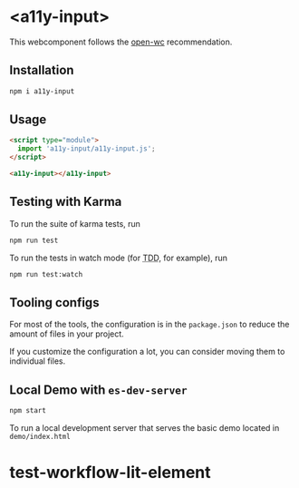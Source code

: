 # \<a11y-input>

This webcomponent follows the [open-wc](https://github.com/open-wc/open-wc) recommendation.

## Installation
```bash
npm i a11y-input
```

## Usage
```html
<script type="module">
  import 'a11y-input/a11y-input.js';
</script>

<a11y-input></a11y-input>
```

## Testing with Karma
To run the suite of karma tests, run
```bash
npm run test
```

To run the tests in watch mode (for <abbr title="test driven development">TDD</abbr>, for example), run

```bash
npm run test:watch
```


## Tooling configs

For most of the tools, the configuration is in the `package.json` to reduce the amount of files in your project.

If you customize the configuration a lot, you can consider moving them to individual files.

## Local Demo with `es-dev-server`
```bash
npm start
```
To run a local development server that serves the basic demo located in `demo/index.html`
# test-workflow-lit-element
